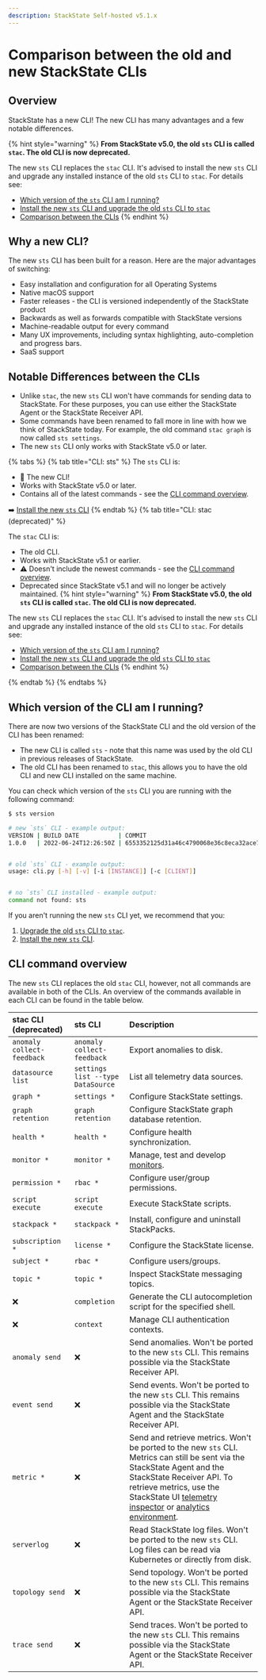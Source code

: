 ```yaml
---
description: StackState Self-hosted v5.1.x
---
```


# Comparison between the old and new StackState CLIs

## Overview

StackState has a new CLI! The new CLI has many advantages and a few notable differences.

{% hint style="warning" %}
**From StackState v5.0, the old `sts` CLI is called `stac`. The old CLI is now deprecated.**

The new `sts` CLI replaces the `stac` CLI. It's advised to install the new `sts` CLI and upgrade any installed instance of the old `sts` CLI to `stac`. For details see:

* [Which version of the `sts` CLI am I running?](/setup/cli/cli-comparison.md#which-version-of-the-cli-am-i-running "StackState Self-Hosted only")
* [Install the new `sts` CLI and upgrade the old `sts` CLI to `stac`](/setup/cli/cli-sts.md#install-the-new-sts-cli "StackState Self-Hosted only")
* [Comparison between the CLIs](/setup/cli/cli-comparison.md "StackState Self-Hosted only")
{% endhint %}

## Why a new CLI?

The new `sts` CLI has been built for a reason. Here are the major advantages of switching:

 * Easy installation and configuration for all Operating Systems
 * Native macOS support
 * Faster releases - the CLI is versioned independently of the StackState product
 * Backwards as well as forwards compatible with StackState versions
 * Machine-readable output for every command
 * Many UX improvements, including syntax highlighting, auto-completion and progress bars.
 * SaaS support

## Notable Differences between the CLIs

 * Unlike `stac`, the new `sts` CLI won't have commands for sending data to StackState. For these purposes, you can use either the StackState Agent or the StackState Receiver API.
 * Some commands have been renamed to fall more in line with how we think of StackState today. For example, the old command `stac graph` is now called `sts settings`.
 * The new `sts` CLI only works with StackState v5.0 or later.

{% tabs %}
{% tab title="CLI: sts" %}
The `sts` CLI is:

* 🎉 The new CLI!
* Works with StackState v5.0 or later.
* Contains all of the latest commands - see the [CLI command overview](#cli-command-overview).

➡️ [Install the new `sts` CLI](cli-sts.md)
{% endtab %}
{% tab title="CLI: stac (deprecated)" %}

The `stac` CLI is:

* The old CLI.
* Works with StackState v5.1 or earlier.
* ⚠️ Doesn't include the newest commands - see the [CLI command overview](#cli-command-overview).
* Deprecated since StackState v5.1 and will no longer be actively maintained.
{% hint style="warning" %}
**From StackState v5.0, the old `sts` CLI is called `stac`. The old CLI is now deprecated.**

The new `sts` CLI replaces the `stac` CLI. It's advised to install the new `sts` CLI and upgrade any installed instance of the old `sts` CLI to `stac`. For details see:

* [Which version of the `sts` CLI am I running?](/setup/cli/cli-comparison.md#which-version-of-the-cli-am-i-running "StackState Self-Hosted only")
* [Install the new `sts` CLI and upgrade the old `sts` CLI to `stac`](/setup/cli/cli-sts.md#install-the-new-sts-cli "StackState Self-Hosted only")
* [Comparison between the CLIs](/setup/cli/cli-comparison.md "StackState Self-Hosted only")
{% endhint %}

{% endtab %}
{% endtabs %}

## Which version of the CLI am I running?

There are now two versions of the StackState CLI and the old version of the CLI has been renamed:

* The new CLI is called `sts` - note that this name was used by the old CLI in previous releases of StackState.
* The old CLI has been renamed to `stac`, this allows you to have the old CLI and new CLI installed on the same machine.

You can check which version of the `sts` CLI you are running with the following command:

```sh
$ sts version

# new `sts` CLI - example output:
VERSION | BUILD DATE           | COMMIT
1.0.0   | 2022-06-24T12:26:50Z | 6553352125d31a46c4790068e36c8eca32ace7fd


# old `sts` CLI - example output:
usage: cli.py [-h] [-v] [-i [INSTANCE]] [-c [CLIENT]]


# no `sts` CLI installed - example output:
command not found: sts


```

If you aren't running the new `sts` CLI yet, we recommend that you:

1. [Upgrade the old `sts` CLI to `stac`](cli-stac.md).
2. [Install the new `sts` CLI](cli-sts.md).

## CLI command overview

The new `sts` CLI replaces the old `stac` CLI, however, not all commands are available in both of the CLIs. An overview of the commands available in each CLI can be found in the table below.


| stac CLI (deprecated)      | sts CLI                           | Description                                                                                                                                                                                                                                                                                                             |
|:---------------------------|:----------------------------------|:------------------------------------------------------------------------------------------------------------------------------------------------------------------------------------------------------------------------------------------------------------------------------------------------------------------------|
| `anomaly collect-feedback` | `anomaly collect-feedback`        | Export anomalies to disk.                                                                                                                                                                                                                                                                                               |
| `datasource list`          | `settings list --type DataSource` | List all telemetry data sources.                                                                                                                                                                                                                                                                                        |
| `graph *`                  | `settings *`                      | Configure StackState settings.                                                                                                                                                                                                                                                                                          |
| `graph retention`          | `graph retention`                 | Configure StackState graph database retention.                                                                                                                                                                                                                                                                          |
| `health *`                 | `health *`                        | Configure health synchronization.                                                                                                                                                                                                                                                                                       |
| `monitor *`                | `monitor *`                       | Manage, test and develop [monitors](/use/checks-and-monitors/monitors.md).                                                                                                                                                                                                                                              |
| `permission *`             | `rbac *`                          | Configure user/group permissions.                                                                                                                                                                                                                                                                                       |
| `script execute`           | `script execute`                  | Execute StackState scripts.                                                                                                                                                                                                                                                                                             |
| `stackpack *`              | `stackpack *`                     | Install, configure and uninstall StackPacks.                                                                                                                                                                                                                                                                            |
| `subscription *`           | `license *`                       | Configure the StackState license.                                                                                                                                                                                                                                                                                       |
| `subject *`                | `rbac *`                          | Configure users/groups.                                                                                                                                                                                                                                                                                                 |
| `topic *`                  | `topic *`                         | Inspect StackState messaging topics.                                                                                                                                                                                                                                                                                    |
| ❌                          | `completion`                      | Generate the CLI autocompletion script for the specified shell.                                                                                                                                                                                                                                                         |
| ❌                          | `context`                         | Manage CLI authentication contexts.                                                                                                                                                                                                                                                                                     |
| `anomaly send`             | ❌                                 | Send anomalies. Won't be ported to the new `sts` CLI. This remains possible via the StackState Receiver API.                                                                                                                                                                                                         |
| `event send`               | ❌                                 | Send events. Won't be ported to the new `sts` CLI. This remains possible via the StackState Agent and the StackState Receiver API.                                                                                                                                                                                   |
| `metric *`                 | ❌                                 | Send and retrieve metrics. Won't be ported to the new `sts` CLI. Metrics can still be sent via the StackState Agent and the StackState Receiver API. To retrieve metrics, use the StackState UI [telemetry inspector](/use/metrics/browse-telemetry.md) or [analytics environment](/use/stackstate-ui/analytics.md). |
| `serverlog`                | ❌                                 | Read StackState log files. Won't be ported to the new `sts` CLI. Log files can be read via Kubernetes or directly from disk.                                                                                                                                                                                         |
| `topology send`            | ❌                                 | Send topology. Won't be ported to the new `sts` CLI. This remains possible via the StackState Agent or the StackState Receiver API.                                                                                                                                                                                  |
| `trace send`               | ❌                                 | Send traces. Won't be ported to the new `sts` CLI. This remains possible via the StackState Agent or the StackState Receiver API.                                                                                                                                                                                    |                                             
